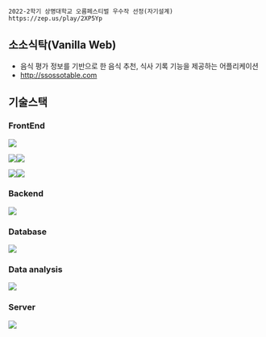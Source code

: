     2022-2학기 상명대학교 오름페스티벌 우수작 선정(자기설계)
    https://zep.us/play/2XP5Yp

## 소소식탁(Vanilla Web)
- 음식 평가 정보를 기반으로 한 음식 추천, 식사 기록 기능을 제공하는 어플리케이션
- http://ssossotable.com

## 기술스택

### FrontEnd
<img src="https://img.shields.io/badge/HTML5-E34F26?style=for-the-badge&logo=HTML5&logoColor=white">

<img src="https://img.shields.io/badge/CSS3-1572B6?style=for-the-badge&logo=CSS3&logoColor=white"><img src="https://img.shields.io/badge/Bootstrap-7952B3?style=for-the-badge&logo=Bootstrap&logoColor=white">

<img src="https://img.shields.io/badge/JavaScript-F7DF1E?style=for-the-badge&logo=JavaScript&logoColor=white"><img src="https://img.shields.io/badge/jQuery-0769AD?style=for-the-badge&logo=jQuery&logoColor=white">
  


### Backend
<img src="https://img.shields.io/badge/PHP-777BB4?style=for-the-badge&logo=PHP&logoColor=white">

### Database
<img src="https://img.shields.io/badge/MySQL-4479A1?style=for-the-badge&logo=MySQL&logoColor=white">

### Data analysis
<img src="https://img.shields.io/badge/Python-3776AB?style=for-the-badge&logo=Python&logoColor=white">

### Server
<img src="https://img.shields.io/badge/Amazon%20EC2-FF9900?style=for-the-badge&logo=Amazon%20EC2&logoColor=white">


